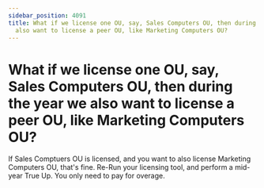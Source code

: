 ```yaml
---
sidebar_position: 4091
title: What if we license one OU, say, Sales Computers OU, then during the year we
  also want to license a peer OU, like Marketing Computers OU?
---
```


# What if we license one OU, say, Sales Computers OU, then during the year we also want to license a peer OU, like Marketing Computers OU?

If Sales Comptuers OU is licensed, and you want to also license Marketing Computers OU, that's fine. Re-Run your licensing tool, and perform a mid-year True Up. You only need to pay for overage.